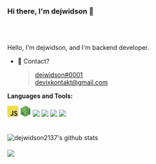 ### Hi there, I'm dejwidson 👋

<br />
<br />

Hello, I'm dejwidson, and I'm backend developer.

- 💬 Contact?
     > [dejwidson#0001](https://discord.com/users/375247025643716609)  
     > devixkontakt@gmail.com


**Languages and Tools:**

<code><img height="25" src="https://raw.githubusercontent.com/github/explore/80688e429a7d4ef2fca1e82350fe8e3517d3494d/topics/javascript/javascript.png"></code>
<code><img height="25" src="https://raw.githubusercontent.com/github/explore/80688e429a7d4ef2fca1e82350fe8e3517d3494d/topics/nodejs/nodejs.png"></code>
<code><img height="25" src="https://upload.wikimedia.org/wikipedia/commons/8/84/Deno.svg"></code>
<code><img height="25" src="https://upload.wikimedia.org/wikipedia/commons/4/4c/Typescript_logo_2020.svg"></code>
<code><img height="25" src="https://cdn.worldvectorlogo.com/logos/mongodb-icon-1.svg"></code>
<code><img height="25" src="https://pbs.twimg.com/profile_images/828490798480052225/Sp0fIxul_400x400.jpg"></code>
<br>
<br>
<br>
<img align="center" src="https://github-readme-stats.vercel.app/api?username=dejwidson2137&show_icons=true&include_all_commits=true&color=#B4D4F2" alt="dejwidson2137's github stats" />
<br>
<br>
<img align="center" src="https://github-readme-stats.vercel.app/api/top-langs/?username=dejwidson2137" />
